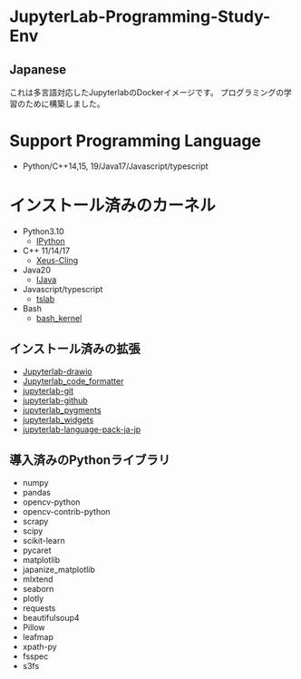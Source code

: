 # JupyterLab-Programming-Study-Env

## Japanese
これは多言語対応したJupyterlabのDockerイメージです。
プログラミングの学習のために構築しました。

# Support Programming Language
* Python/C++14,15, 19/Java17/Javascript/typescript

# インストール済みのカーネル
* Python3.10
  * [IPython](https://ipython.org/)
* C++ 11/14/17
  * [Xeus-Cling](https://github.com/jupyter-xeus/xeus-cling)
* Java20
  * [IJava](https://github.com/SpencerPark/IJava)
* Javascript/typescript
  * [tslab](https://github.com/yunabe/tslab)
* Bash
  * [bash_kernel](https://github.com/takluyver/bash_kernel)

## インストール済みの拡張
* [Jupyterlab-drawio](https://github.com/QuantStack/jupyterlab-drawio)
* [Jupyterlab_code_formatter](https://github.com/ryantam626/jupyterlab_code_formatter/)
* [jupyterlab-git](https://github.com/jupyterlab/jupyterlab-git)
* [jupyterlab-github](https://github.com/jupyterlab/jupyterlab-github)
* [jupyterlab_pygments](https://github.com/jupyterlab/jupyterlab_pygments)
* [jupyterlab_widgets](https://github.com/jupyter-widgets/ipywidgets)
* [jupyterlab-language-pack-ja-jp](https://github.com/jupyterlab/language-packs)


## 導入済みのPythonライブラリ
  * numpy
  * pandas
  * opencv-python
  * opencv-contrib-python
  * scrapy 
  * scipy 
  * scikit-learn 
  * pycaret 
  * matplotlib 
  * japanize_matplotlib 
  * mlxtend 
  * seaborn 
  * plotly 
  * requests 
  * beautifulsoup4 
  * Pillow 
  * leafmap 
  * xpath-py 
  * fsspec 
  * s3fs 
